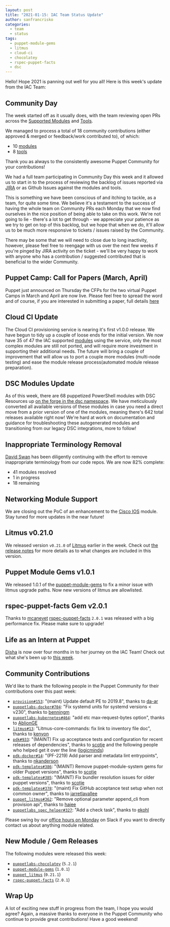 ```yaml
---
layout: post
title: "2021-01-15: IAC Team Status Update"
author: sanfrancrisko
categories:
  - team
  - status
tags:
  - puppet-module-gems
  - litmus
  - cloud-ci
  - chocolatey
  - rspec-puppet-facts
  - dsc
---
```


Hello! Hope 2021 is panning out well for you all!
Here is this week's update from the IAC Team:

## Community Day

The week started off as it usually does, with the team reviewing open PRs across the [Supported Modules][Supported Modules] and [Tools][Tools].

We managed to process a total of 18 community contributions (either approved & merged or feedback/work contributed to), of which:
- 10 [modules][Supported Modules]
- 8 [tools][Tools]

Thank you as always to the consistently awesome Puppet Community for your contributions!

We had a full team participating in Community Day this week and it allowed us to start in to the process of reviewing the backlog of issues reported via [JIRA][JIRA-MODULES] or as Github Issues against the modules and tools.

This is something we have been conscious of and itching to tackle, as a team, for quite some time.
We believe it's a testament to the success of having the whole team on Community PRs each Monday that we now find ourselves in the nice position of being able to take on this work.
We're not going to lie - there's a lot to get through - we appreciate your patience as we try to get on top of this backlog, but we hope that when we do, it'll allow us to be much more responsive to tickets / issues raised by the Community.

There may be some that we will need to close due to long inactivity, however, please feel free to reengage with us over the next few weeks if you're pinged by JIRA activity on the ticket - we'll be very happy to work with anyone who has a contribution / suggested contributed that is beneficial to the wider Community.

## Puppet Camp: Call for Papers (March, April)

Puppet just announced on Thursday the CFPs for the two virtual Puppet Camps in March and April are now live.
Please feel free to spread the word and of course, if you are interested in submitting a paper, full details [here](https://puppet.com/blog/puppet-camp-call-for-papers-now-open-for-march-and-april/)

## Cloud CI Update

The Cloud CI provisioning service is nearing it's first v1.0.0 release.
We have begun to tidy up a couple of loose ends for the initial version.
We now have 35 of 47 the IAC supported [modules](https://puppetlabs.github.io/iac/modules/) using the service, only the most complex modules are still not ported, and will require more investment in supporting their additional needs.
The future will bring a couple of improvement that will allow us to port a couple more modules (multi-node testing) and ease the module release process(automated module release preparation).


## DSC Modules Update

As of this week, there are 68 puppetized PowerShell modules with DSC Resources up [on the forge in the dsc namespace][forge-dsc].
We have meticulously converted all available versions of these modules in case you need a direct move from a prior version of one of the modules, meaning there's 642 total releases available right now!
We're hard at work on documentation and guidance for troubleshooting these autogenerated modules and transitioning from our legacy DSC integrations, more to follow!

## Inappropriate Terminology Removal

[David Swan][DavidSwan] has been diligently continuing with the effort to remove inappropriate terminology from our code repos.
We are now 82% complete:
- 41 modules resolved
- 1 in progress
- 18 remaining

## Networking Module Support

We are closing out the PoC of an enhancement to the [Cisco IOS](https://github.com/puppetlabs/cisco_ios) module.
Stay tuned for more updates in the near future!

## Litmus v0.21.0

We released version `v0.21.0` of [Litmus](https://github.com/puppetlabs/puppet_litmus) earlier in the week.
Check out [the release notes](https://github.com/puppetlabs/puppet_litmus/blob/main/CHANGELOG.md#v0201-2021-01-11) for more details as to what changes are included in this version.

## Puppet Module Gems v1.0.1

We released 1.0.1 of the [puppet-module-gems][puppet-module-gems] to fix a minor issue with litmus upgrade paths. 
Now new versions of litmus are allowlisted.

## rspec-puppet-facts Gem v2.0.1

Thanks to [mcanevet][mcanevet] [rspec-puppet-facts][rspec-puppet-facts] `2.0.1` was released with a big performance fix.
Please make sure to upgrade!

## Life as an Intern at Puppet

[Disha][Disha] is now over four months in to her journey on the IAC Team! 
Check out what she's been up to [this week](https://puppetlabs.github.io/iac/docs/life_of_intern.html).

## Community Contributions

We'd like to thank the following people in the Puppet Community for their contributions over this past week:

- [`provision#153`][provision-pr-153]: "(maint) Update default PE to 2019.8", thanks to [da-ar][da-ar]
- [`puppetlabs-docker#704`][puppetlabs-docker-pr-704]: "Fix systemd units for systemd versions < v230", thanks to [benningm][benningm]
- [`puppetlabs-kubernetes#464`][puppetlabs-kubernetes-pr-464]: "add etc max-request-bytes option", thanks to [AblionGE][AblionGE]
- [`litmus#13`][litmus-pr-13]: "Litmus-core-commands: fix link to inventory file doc", thanks to [kenyon][kenyon]
- [`pdk#933`][pdk-pr-933]: "(MAINT) Fix up acceptance tests and configuration for recent releases of dependencies", thanks to [scotje][scotje] and the following people who helped get it over the line ([logicminds][logicminds])
- [`pdk-docker#14`][pdk-docker-pr-14]: "(PF-2219) Add parser and metadata lint entrypoints", thanks to [nkanderson][nkanderson]
- [`pdk-templates#386`][pdk-templates-pr-386]: "(MAINT) Remove puppet-module-system gems for older Puppet versions", thanks to [scotje][scotje]
- [`pdk-templates#385`][pdk-templates-pr-385]: "(MAINT) Fix bundler resolution issues for older puppet versions", thanks to [scotje][scotje]
- [`pdk-templates#378`][pdk-templates-pr-378]: "(maint) Fix GitHub acceptance test setup when not common owner", thanks to [jarretlavallee][jarretlavallee]
- [`puppet_litmus#362`][puppet_litmus-pr-362]: "Remove optional parameter append_cli from provision api", thanks to [hajee][hajee]
- [`puppetlabs_spec_helper#327`][puppetlabs_spec_helper-pr-327]: "Add a check task", thanks to [ekohl][ekohl]

Please swing by our [office hours on Monday](https://puppet.com/community/office-hours/) on Slack if you want to directly contact us about anything module related.

## New Module / Gem Releases

The following modules were released this week:

- [`puppetlabs-chocolatey`][puppetlabs-chocolatey] (`5.2.1`)
- [`puppet-module-gems`][puppet-module-gems] (`1.0.1`)
- [`puppet_litmus`][puppet_litmus] (`0.21.1`)
- [`rspec-puppet-facts`][rspec-puppet-facts] (`2.0.1`)

## Wrap Up

A lot of exciting new stuff in progress from the team, I hope you would agree?
Again, a massive thanks to everyone in the Puppet Community who continue to provide great contributions!
Have a good weekend!

  [puppetlabs-chocolatey]: https://github.com/puppetlabs/puppetlabs-chocolatey
  [puppet-module-gems]: https://github.com/puppetlabs/puppet-module-gems
  [provision-pr-153]: https://github.com/puppetlabs/provision/pull/153
  [da-ar]: https://github.com/da-ar
  [puppetlabs-docker-pr-704]: https://github.com/puppetlabs/puppetlabs-docker/pull/704
  [benningm]: https://github.com/benningm
  [puppetlabs-kubernetes-pr-464]: https://github.com/puppetlabs/puppetlabs-kubernetes/pull/464
  [AblionGE]: https://github.com/AblionGE
  [litmus-pr-13]: https://github.com/puppetlabs/litmus/pull/13
  [kenyon]: https://github.com/kenyon
  [pdk-pr-933]: https://github.com/puppetlabs/pdk/pull/933
  [scotje]: https://github.com/scotje
  [logicminds]: https://github.com/logicminds
  [pdk-docker-pr-14]: https://github.com/puppetlabs/pdk-docker/pull/14
  [nkanderson]: https://github.com/nkanderson
  [pdk-templates-pr-386]: https://github.com/puppetlabs/pdk-templates/pull/386
  [pdk-templates-pr-385]: https://github.com/puppetlabs/pdk-templates/pull/385
  [pdk-templates-pr-378]: https://github.com/puppetlabs/pdk-templates/pull/378
  [jarretlavallee]: https://github.com/jarretlavallee
  [puppet_litmus-pr-362]: https://github.com/puppetlabs/puppet_litmus/pull/362
  [hajee]: https://github.com/hajee
  [puppetlabs_spec_helper-pr-327]: https://github.com/puppetlabs/puppetlabs_spec_helper/pull/327
  [ekohl]: https://github.com/ekohl

  [Adrian]:             https://github.com/adrianiurca
  [Ben]:                https://github.com/binford2k
  [Ciaran]:             https://github.com/sanfrancrisko
  [Daiana]:             https://github.com/daianamezdrea
  [Danny]:              https://github.com/carabasdaniel
  [DavidSchmitt]:       https://github.com/DavidS
  [DavidSwan]:          https://github.com/david22swan
  [Disha]:              https://github.com/Disha-maker
  [Lore]:               https://github.com/lionce
  [Michael]:            https://github.com/michaeltlombardi
  [Paula]:              https://github.com/pmcmaw
  [Sheena]:             https://github.com/sheenaajay
  [Supported Modules]:  https://puppetlabs.github.io/iac/modules/
  [TP]:                 https://github.com/tphoney
  [Tools]:              https://puppetlabs.github.io/iac/tools/

  [JIRA-MODULES]:       https://tickets.puppetlabs.com/projects/MODULES
  [forge-dsc]:          https://forge.puppet.com/dsc
  [mcanevet]:           https://github.com/mcanevet
  [rspec-puppet-facts]: https://github.com/mcanevet/rspec-puppet-facts
  [puppet_litmus]:      https://github.com/puppetlabs/puppet_litmus
